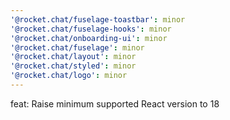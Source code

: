 ```yaml
---
'@rocket.chat/fuselage-toastbar': minor
'@rocket.chat/fuselage-hooks': minor
'@rocket.chat/onboarding-ui': minor
'@rocket.chat/fuselage': minor
'@rocket.chat/layout': minor
'@rocket.chat/styled': minor
'@rocket.chat/logo': minor
---
```


feat: Raise minimum supported React version to 18
